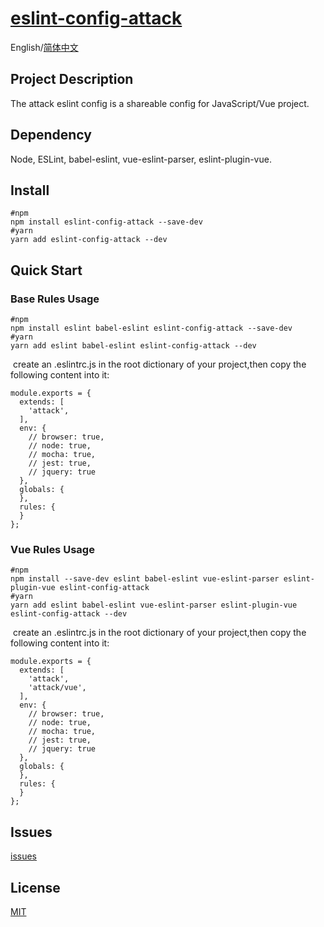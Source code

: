 # [eslint-config-attack](https://github.com/MagicHacker/eslint-config-attack)

English/[简体中文](https://github.com/MagicHacker/eslint-config-attack/blob/master/README.zh-CN.md)

## Project Description

The attack eslint config is a shareable config for JavaScript/Vue project.

## Dependency

Node, ESLint, babel-eslint, vue-eslint-parser, eslint-plugin-vue.

## Install

```
#npm
npm install eslint-config-attack --save-dev
#yarn
yarn add eslint-config-attack --dev
```

## Quick Start

### Base Rules Usage

```
#npm
npm install eslint babel-eslint eslint-config-attack --save-dev
#yarn
yarn add eslint babel-eslint eslint-config-attack --dev
```

​ create an .eslintrc.js in the root dictionary of your project,then copy the following content into it:

```
module.exports = {
  extends: [
    'attack',
  ],
  env: {
    // browser: true,
    // node: true,
    // mocha: true,
    // jest: true,
    // jquery: true
  },
  globals: {
  },
  rules: {
  }
};
```

### Vue Rules Usage

```
#npm
npm install --save-dev eslint babel-eslint vue-eslint-parser eslint-plugin-vue eslint-config-attack
#yarn
yarn add eslint babel-eslint vue-eslint-parser eslint-plugin-vue eslint-config-attack --dev
```

​ create an .eslintrc.js in the root dictionary of your project,then copy the following content into it:

```
module.exports = {
  extends: [
    'attack',
    'attack/vue',
  ],
  env: {
    // browser: true,
    // node: true,
    // mocha: true,
    // jest: true,
    // jquery: true
  },
  globals: {
  },
  rules: {
  }
};
```

## Issues

[issues](https://github.com/MagicHacker/eslint-config-attack/issues)

## License

[MIT](https://opensource.org/licenses/MIT)
